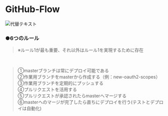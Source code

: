 # GitHub-Flow
![代替テキスト](https://image.itmedia.co.jp/ait/articles/1708/01/l_at-it-git-15-009.jpg)
<br>

### ●6つのルール
> ※ルール1が最も重要、それ以外はルール1を実現するために存在<br>
<br>

>①masterブランチは常にデプロイ可能である<br>
>②作業用ブランチをmasterから作成する（例：new-oauth2-scopes）<br>
>③作業用ブランチを定期的にプッシュする<br>
>④プルリクエストを活用する<br>
>⑤プルリクエストが承認されたらmasterへマージする<br>
>⑥masterへのマージが完了したら直ちにデプロイを行う(テストとデプロイは自動化)<br>
<br>

